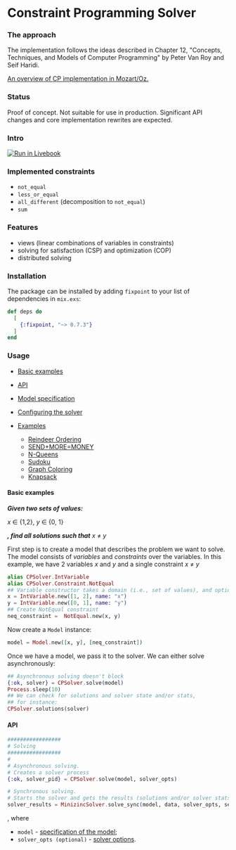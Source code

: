 # Constraint Programming Solver

### The approach 
The implementation follows the ideas described in Chapter 12, "Concepts, Techniques, and Models
  of Computer Programming" by Peter Van Roy and Seif Haridi.

[An overview of CP implementation in Mozart/Oz.](http://mozart2.org/mozart-v1/doc-1.4.0/fdt/index.html)
### Status

Proof of concept. Not suitable for use in production. Significant API changes and core implementation rewrites are expected.

### Intro

[![Run in Livebook](https://livebook.dev/badge/v1/black.svg)](https://livebook.dev/run?url=https%3A%2F%2Fgithub.com%2Fbokner%2Ffixpoint%2Fblob%2Fmain%2Flivebooks%2Ffixpoint.livemd)


### Implemented constraints

- `not_equal`
- `less_or_equal`
- `all_different` (decomposition to `not_equal`)
- `sum`

### Features
- views (linear combinations of variables in constraints)  
- solving for satisfaction (CSP) and optimization (COP)
- distributed solving  

### Installation
The package can be installed by adding `fixpoint` to your list of dependencies in `mix.exs`:

```elixir
def deps do
  [
    {:fixpoint, "~> 0.7.3"}
  ]
end
```

### Usage
- [Basic examples](#basic-examples)
- [API](#api)
- [Model specification](#model-specification)
- [Configuring the solver](#solver-options)
    
- [Examples](#examples)
    - [Reindeer Ordering](#reindeer-ordering)
    - [SEND+MORE=MONEY](#send_more_money)
    - [N-Queens](#n-queens)
    - [Sudoku](#sudoku)
    - [Graph Coloring](#graph-coloring)
    - [Knapsack](#knapsack)


  
#### Basic examples  

***Given two sets of values:***

 $x$ $\in$ {1,2}, $y$ $\in$ {0, 1}

***, find all solutions such that*** $x$ $\neq$ $y$

First step is to create a model that describes the problem we want to solve.
The model consists of *variables* and *constraints* over the variables.
In this example, we have 2 variables $x$ and $y$ and a single constraint $x$ $\neq$ $y$

```elixir
alias CPSolver.IntVariable
alias CPSolver.Constraint.NotEqual
## Variable constructor takes a domain (i.e., set of values), and optional parameters, such as `name`
x = IntVariable.new([1, 2], name: "x")
y = IntVariable.new([0, 1], name: "y")
## Create NotEqual constraint
neq_constraint =  NotEqual.new(x, y)
```
Now create a `Model` instance:
```elixir
model = Model.new([x, y], [neq_constraint])
```
Once we have a model, we pass it to the solver.
We can either solve asynchronously:
```elixir
## Asynchronous solving doesn't block 
{:ok, solver} = CPSolver.solve(model)
Process.sleep(10)
## We can check for solutions and solver state and/or stats,
## for instance:
CPSolver.solutions(solver) 
```




#### API
```elixir
#################
# Solving       
#################
#
# Asynchronous solving.
# Creates a solver process
{:ok, solver_pid} = CPSolver.solve(model, solver_opts)

# Synchronous solving.
# Starts the solver and gets the results (solutions and/or solver stats) once the solver finishes.
solver_results = MinizincSolver.solve_sync(model, data, solver_opts, server_opts)
```

, where 
- ```model``` - [specification of the model](#model-specification);
- ```solver_opts (optional)``` - [solver options](#solver-options).

```elixir


